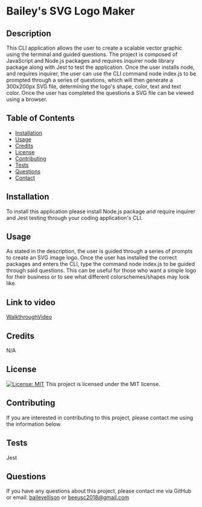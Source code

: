 # Bailey's SVG Logo Maker

## Description
This CLI application allows the user to create a scalable vector graphic using the terminal and guided questions. The project is composed of JavaScript and Node.js packages and requires inquirer node library package along with Jest to test the application. Once the user installs node, and requires inquirer, the user can use the CLI command node index.js to be prompted through a series of questions, which will then generate a 300x200px SVG file, determining the logo's shape, color, text and text color. Once the user has completed the questions a SVG file can be viewed using a browser. 

## Table of Contents
* [Installation](#installation)
* [Usage](#usage)
* [Credits](#credits)
* [License](#license)
* [Contributing](#contributing)
* [Tests](#tests)
* [Questions](#questions)
* [Contact](#contact)

## Installation
To install this application please install Node.js package and require inquirer and Jest testing through your coding application's CLI.

## Usage
As stated in the description, the user is guided through a series of prompts to create an SVG image logo. Once the user has installed the correct packages and enters the CLI, type the command node index.js to be guided through said questions. This can be useful for those who want a simple logo for their business or to see what different colorschemes/shapes may look like. 

## Link to video
[WalkthroughVideo](https://youtu.be/_7C5h2QPimk)

## Credits
N/A

## License 
[![License: MIT](https://img.shields.io/badge/License-MIT-yellow.svg)](https://opensource.org/licenses/MIT)
This project is licensed under the MIT license.

## Contributing
If you are interested in contributing to this project, please contact me using the information below. 

## Tests
 Jest

## Questions
If you have any questions about this project, please contact me via GitHub or email: [baileyellison](https://github.com/baileyellison) or beeusc2018@gmail.com
